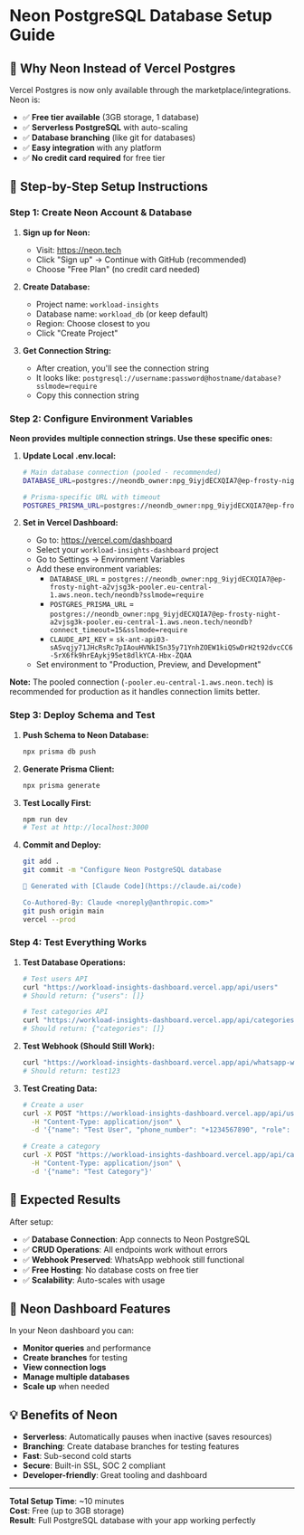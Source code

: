 # Neon PostgreSQL Database Setup Guide

## 🎯 Why Neon Instead of Vercel Postgres

Vercel Postgres is now only available through the marketplace/integrations. Neon is:
- ✅ **Free tier available** (3GB storage, 1 database)
- ✅ **Serverless PostgreSQL** with auto-scaling
- ✅ **Database branching** (like git for databases)
- ✅ **Easy integration** with any platform
- ✅ **No credit card required** for free tier

## 🚀 Step-by-Step Setup Instructions

### Step 1: Create Neon Account & Database

1. **Sign up for Neon:**
   - Visit: https://neon.tech
   - Click "Sign up" → Continue with GitHub (recommended)
   - Choose "Free Plan" (no credit card needed)

2. **Create Database:**
   - Project name: `workload-insights`
   - Database name: `workload_db` (or keep default)
   - Region: Choose closest to you
   - Click "Create Project"

3. **Get Connection String:**
   - After creation, you'll see the connection string
   - It looks like: `postgresql://username:password@hostname/database?sslmode=require`
   - Copy this connection string

### Step 2: Configure Environment Variables

**Neon provides multiple connection strings. Use these specific ones:**

1. **Update Local .env.local:**
   ```bash
   # Main database connection (pooled - recommended)
   DATABASE_URL=postgres://neondb_owner:npg_9iyjdECXQIA7@ep-frosty-night-a2vjsg3k-pooler.eu-central-1.aws.neon.tech/neondb?sslmode=require
   
   # Prisma-specific URL with timeout
   POSTGRES_PRISMA_URL=postgres://neondb_owner:npg_9iyjdECXQIA7@ep-frosty-night-a2vjsg3k-pooler.eu-central-1.aws.neon.tech/neondb?connect_timeout=15&sslmode=require
   ```

2. **Set in Vercel Dashboard:**
   - Go to: https://vercel.com/dashboard  
   - Select your `workload-insights-dashboard` project
   - Go to Settings → Environment Variables
   - Add these environment variables:
     - `DATABASE_URL` = `postgres://neondb_owner:npg_9iyjdECXQIA7@ep-frosty-night-a2vjsg3k-pooler.eu-central-1.aws.neon.tech/neondb?sslmode=require`
     - `POSTGRES_PRISMA_URL` = `postgres://neondb_owner:npg_9iyjdECXQIA7@ep-frosty-night-a2vjsg3k-pooler.eu-central-1.aws.neon.tech/neondb?connect_timeout=15&sslmode=require`
     - `CLAUDE_API_KEY` = `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`
   - Set environment to "Production, Preview, and Development"

**Note:** The pooled connection (`-pooler.eu-central-1.aws.neon.tech`) is recommended for production as it handles connection limits better.

### Step 3: Deploy Schema and Test

1. **Push Schema to Neon Database:**
   ```bash
   npx prisma db push
   ```

2. **Generate Prisma Client:**
   ```bash
   npx prisma generate
   ```

3. **Test Locally First:**
   ```bash
   npm run dev
   # Test at http://localhost:3000
   ```

4. **Commit and Deploy:**
   ```bash
   git add .
   git commit -m "Configure Neon PostgreSQL database

   🚀 Generated with [Claude Code](https://claude.ai/code)

   Co-Authored-By: Claude <noreply@anthropic.com>"
   git push origin main
   vercel --prod
   ```

### Step 4: Test Everything Works

1. **Test Database Operations:**
   ```bash
   # Test users API
   curl "https://workload-insights-dashboard.vercel.app/api/users"
   # Should return: {"users": []}

   # Test categories API  
   curl "https://workload-insights-dashboard.vercel.app/api/categories"
   # Should return: {"categories": []}
   ```

2. **Test Webhook (Should Still Work):**
   ```bash
   curl "https://workload-insights-dashboard.vercel.app/api/whatsapp-webhook?hub.mode=subscribe&hub.verify_token=my_verify_token_123&hub.challenge=test123"
   # Should return: test123
   ```

3. **Test Creating Data:**
   ```bash
   # Create a user
   curl -X POST "https://workload-insights-dashboard.vercel.app/api/users" \
     -H "Content-Type: application/json" \
     -d '{"name": "Test User", "phone_number": "+1234567890", "role": "staff"}'

   # Create a category
   curl -X POST "https://workload-insights-dashboard.vercel.app/api/categories" \
     -H "Content-Type: application/json" \
     -d '{"name": "Test Category"}'
   ```

## 🎯 Expected Results

After setup:
- ✅ **Database Connection**: App connects to Neon PostgreSQL
- ✅ **CRUD Operations**: All endpoints work without errors
- ✅ **Webhook Preserved**: WhatsApp webhook still functional
- ✅ **Free Hosting**: No database costs on free tier
- ✅ **Scalability**: Auto-scales with usage

## 🔧 Neon Dashboard Features

In your Neon dashboard you can:
- **Monitor queries** and performance
- **Create branches** for testing
- **View connection logs**
- **Manage multiple databases**
- **Scale up** when needed

## 💡 Benefits of Neon

- **Serverless**: Automatically pauses when inactive (saves resources)
- **Branching**: Create database branches for testing features
- **Fast**: Sub-second cold starts
- **Secure**: Built-in SSL, SOC 2 compliant
- **Developer-friendly**: Great tooling and dashboard

---
**Total Setup Time**: ~10 minutes  
**Cost**: Free (up to 3GB storage)  
**Result**: Full PostgreSQL database with your app working perfectly